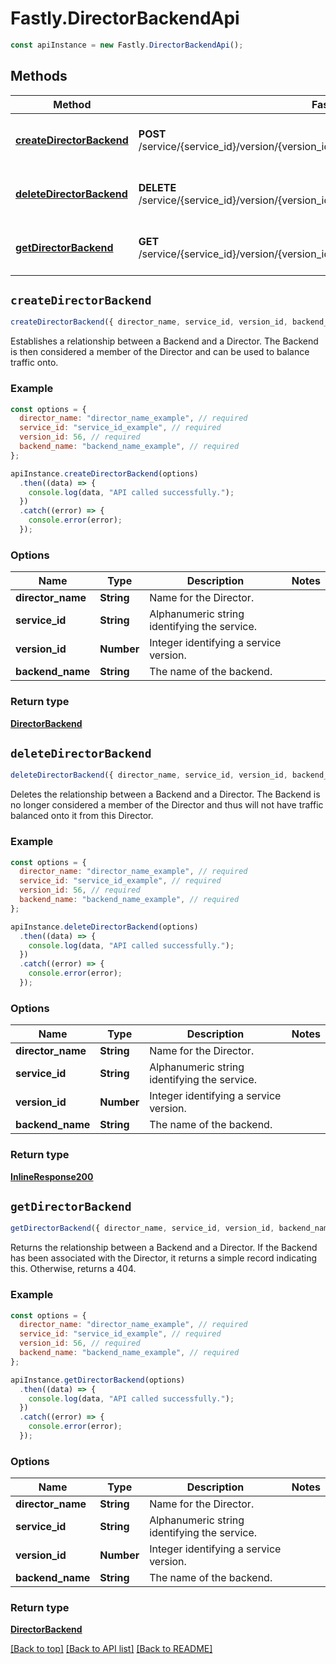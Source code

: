 # Fastly.DirectorBackendApi

```javascript
const apiInstance = new Fastly.DirectorBackendApi();
```
## Methods

Method | Fastly API endpoint | Description
------------- | ------------- | -------------
[**createDirectorBackend**](DirectorBackendApi.md#createDirectorBackend) | **POST** /service/{service_id}/version/{version_id}/director/{director_name}/backend/{backend_name} | Create a director-backend relationship
[**deleteDirectorBackend**](DirectorBackendApi.md#deleteDirectorBackend) | **DELETE** /service/{service_id}/version/{version_id}/director/{director_name}/backend/{backend_name} | Delete a director-backend relationship
[**getDirectorBackend**](DirectorBackendApi.md#getDirectorBackend) | **GET** /service/{service_id}/version/{version_id}/director/{director_name}/backend/{backend_name} | Get a director-backend relationship


## `createDirectorBackend`

```javascript
createDirectorBackend({ director_name, service_id, version_id, backend_name })
```

Establishes a relationship between a Backend and a Director. The Backend is then considered a member of the Director and can be used to balance traffic onto.

### Example

```javascript
const options = {
  director_name: "director_name_example", // required
  service_id: "service_id_example", // required
  version_id: 56, // required
  backend_name: "backend_name_example", // required
};

apiInstance.createDirectorBackend(options)
  .then((data) => {
    console.log(data, "API called successfully.");
  })
  .catch((error) => {
    console.error(error);
  });
```

### Options

Name | Type | Description  | Notes
------------- | ------------- | ------------- | -------------
**director_name** | **String** | Name for the Director. |
**service_id** | **String** | Alphanumeric string identifying the service. |
**version_id** | **Number** | Integer identifying a service version. |
**backend_name** | **String** | The name of the backend. |

### Return type

[**DirectorBackend**](DirectorBackend.md)


## `deleteDirectorBackend`

```javascript
deleteDirectorBackend({ director_name, service_id, version_id, backend_name })
```

Deletes the relationship between a Backend and a Director. The Backend is no longer considered a member of the Director and thus will not have traffic balanced onto it from this Director.

### Example

```javascript
const options = {
  director_name: "director_name_example", // required
  service_id: "service_id_example", // required
  version_id: 56, // required
  backend_name: "backend_name_example", // required
};

apiInstance.deleteDirectorBackend(options)
  .then((data) => {
    console.log(data, "API called successfully.");
  })
  .catch((error) => {
    console.error(error);
  });
```

### Options

Name | Type | Description  | Notes
------------- | ------------- | ------------- | -------------
**director_name** | **String** | Name for the Director. |
**service_id** | **String** | Alphanumeric string identifying the service. |
**version_id** | **Number** | Integer identifying a service version. |
**backend_name** | **String** | The name of the backend. |

### Return type

[**InlineResponse200**](InlineResponse200.md)


## `getDirectorBackend`

```javascript
getDirectorBackend({ director_name, service_id, version_id, backend_name })
```

Returns the relationship between a Backend and a Director. If the Backend has been associated with the Director, it returns a simple record indicating this. Otherwise, returns a 404.

### Example

```javascript
const options = {
  director_name: "director_name_example", // required
  service_id: "service_id_example", // required
  version_id: 56, // required
  backend_name: "backend_name_example", // required
};

apiInstance.getDirectorBackend(options)
  .then((data) => {
    console.log(data, "API called successfully.");
  })
  .catch((error) => {
    console.error(error);
  });
```

### Options

Name | Type | Description  | Notes
------------- | ------------- | ------------- | -------------
**director_name** | **String** | Name for the Director. |
**service_id** | **String** | Alphanumeric string identifying the service. |
**version_id** | **Number** | Integer identifying a service version. |
**backend_name** | **String** | The name of the backend. |

### Return type

[**DirectorBackend**](DirectorBackend.md)


[[Back to top]](#) [[Back to API list]](../../README.md#endpoints)
[[Back to README]](../../README.md)
